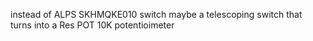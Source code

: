 instead of ALPS SKHMQKE010 switch maybe a telescoping switch that turns into a Res POT 10K potentioimeter


